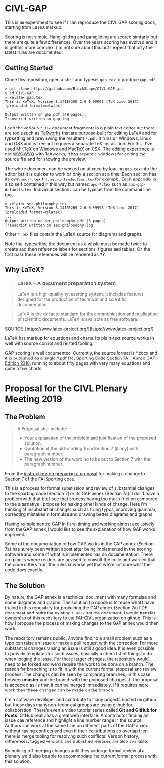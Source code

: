 # CIVL-GAP

This is an experiment to see if I can reproduce the CIVL GAP scoring docs,
starting from LaTeX markup.

Scoring is not simple. Hang-gliding and paragliding are scored similarly but
there are quite a few differences. Over the years scoring has evolved and it is
getting more complex. I'm not sure about this but I expect that only the latest
rules are documented.

## Getting Started

Clone this repository, open a shell and typeset `gap.tex` to produce `gap.pdf`.

```
> git clone https://github.com/BlockScope/CIVL-GAP.git
> cd CIVL-GAP
> xelatex gap.tex
This is XeTeX, Version 3.14159265-2.6-0.99998 (TeX Live 2017) (preloaded format=xelatex)
...
Output written on gap.pdf (48 pages).
Transcript written on gap.log.
```

I edit the various `*.tex` document fragments in a plain text editor but there
are tools such as [TeXworks](https://en.wikipedia.org/wiki/TeXworks) that are
purpose-built for editing LaTeX and for typsetting and previewing the resultant
`*.pdf`. It runs on Windows, Linux and OSX and is free but requires a separate
TeX installation. For this, I've used
[MiKTeX](https://en.wikipedia.org/wiki/MiKTeX) on Windows and
[MacTeX](https://en.wikipedia.org/wiki/MacTeX) on OSX. The editing experience
is not [WYSIWYG](https://en.wikipedia.org/wiki/WYSIWYG) with TeXworks, it has
separate windows for editing the source file and for showing the preview.

The whole document can be worked on at once by loading `gap.tex` into the
editor but it is quicker to work on only a section at a time. Each section has
its own `sec-*.tex` file, `sec-introduction.tex` for example. Each appendix is
also self-contained in this way but named `apx-*.tex` such as
`apx-gap-defaults.tex`. Individual sections can be typeset from the command
line too.

```
> xelatex sec-philosophy.tex
This is XeTeX, Version 3.14159265-2.6-0.99998 (TeX Live 2017) (preloaded format=xelatex)
...
Output written on sec-philosophy.pdf (3 pages).
Transcript written on sec-philosophy.log.
```

Other `*.tex` files contain the LaTeX source for diagrams and graphs.

Note that typesetting the document as a whole must be made twice to create and
then reference labels for sections, figures and tables. On the first pass these
references will be rendered as **??**.

## Why LaTeX?

> ### LaTeX – A document preparation system

> LaTeX is a high-quality typesetting system; it includes features designed
> for the production of technical and scientific documentation. 

> LaTeX is the de facto standard for the communication and publication of
> scientific documents. LaTeX is available as free software.

SOURCE: [https://www.latex-project.org/](https://www.latex-project.org/)

LaTeX has markup for equations and charts. Its plain-text source works in well
with source control and related tooling.

GAP scoring is well documented.  Currently, the source format is *.docx and it
is published as a single *.pdf file,
[Sporting Code Section 7A - Annex GAP - Edition 2018](https://www.fai.org/sites/default/files/civl/documents/sporting_code_s7a-xc-civl_gap_2018.pdf),
running to about fifty pages with very many equations and quite a few charts.

# Proposal for the CIVL Plenary Meeting 2019

## The Problem

> A Proposal shall include:
>
> * Your explanation of the problem and justification of the proposed solution,
> * Quotation of the old wording from Section 7 (if any) with paragraph number.
> * The new version of the wording to be put to Section 7 with the paragraph number.

From the [instructions on preparing
a proposal](https://www.fai.org/news/civl-plenary-2019) for making a change to
Section 7 of the FAI Sporting code.

This is a process for formal submission and review of substantial changes to
the sporting code (Section 7) or its GAP annex (Section 7a). I don't have
a problem with that but I see that process having too much friction compared to
the alternative I propose for making other kinds of change. Here I'm thinking
of insubstantial changes such as fixing typos, improving grammar, correcting
mistakes in formulae and drawing better diagrams and graphs.

Having reimplemented GAP in
[flare-timing](https://github.com/BlockScope/flare-timing) and working almost
exclusively from the GAP annex, I would like to see the explanation of how GAP
works improved.

Some of the documentation of how GAP works in the GAP annex (Section 7a) has
surely been written about after being implemented in the scoring software and
some of what is implemented has no documentation.  There are places where
readers are advised to consult the code and warned that the code differs from
the rules or worse yet that we're not sure what the code does exactly.

## The Solution

By nature, the GAP annex is a technical document with many formulae and some
diagrams and graphs. The solution I propose is to reuse what I have trialed in
this repository for producing the GAP annex (Section 7a) PDF document and
retire the existing `*.docx` source document. I would transfer ownership of
this repository to the [FAI-CIVL](https://github.com/FAI-CIVL) organization on
github. This is how I propose the process of making changes to the GAP annex
would then work:

The repository remains public. Anyone finding a small problem such as a typo
can raise an issue or make a pull request with the correction. For more
substantial changes raising an issue is still a good idea. It is even possible
to provide templates for such issues, basically a checklist of things to do
when lodging the issue. For these larger changes, the repository would need to
be forked and we'd require the work to be done on a branch. The reason for
branching is to fit in with the current formal proposal and review process. The
changes can be seen by comparing branches, in this case between **master** and
the branch with the proposed changes. If the proposal is accepted as-is then it
can be merged immediately. If it requires more work then these changes can be
made on the branch.

I'm a software developer and contribute to many projects hosted on github but
these days many non-technical groups are using github for collaboration.
There's even a video tutorial series called **Git and GitHub for Poets**.
GitHub really has a great web interface. A contributor finding an issue can
reference and highlight a line number range in the source. Authors can work at
the same time on different parts of the GAP annex without having conflicts and
even if their contributions do overlap then there is merge tooling for
resolving such conflicts.  Version history, differences, tagged versions and
published releases are also available.

By holding off merging changes until they undergo formal review at a plenary
we'd also be able to accommodate the current formal process with this solution.
